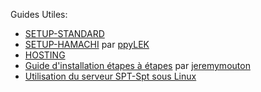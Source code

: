 Guides Utiles:

- [SETUP-STANDARD](https://github.com/paulov-t/SIT.Core/wiki/Setup-Standard-Français.md)
- [SETUP-HAMACHI](https://github.com/paulov-t/SIT.Core/wiki/Setup-Hamachi-Français.md) par [ppyLEK](https://github.com/ppyLEK)
- [HOSTING](https://github.com/paulov-t/SIT.Core/wiki/HOSTING-Français.md)
- [Guide d'installation étapes à étapes](https://github.com/paulov-t/SIT.Core/wiki/Step-By-Step-Installation-Guide-Français.md) par [jeremymouton](https://github.com/jeremymouton)
- [Utilisation du serveur SPT-Spt sous Linux](./Guides/Run-Server-on-Linux-Français.md)
